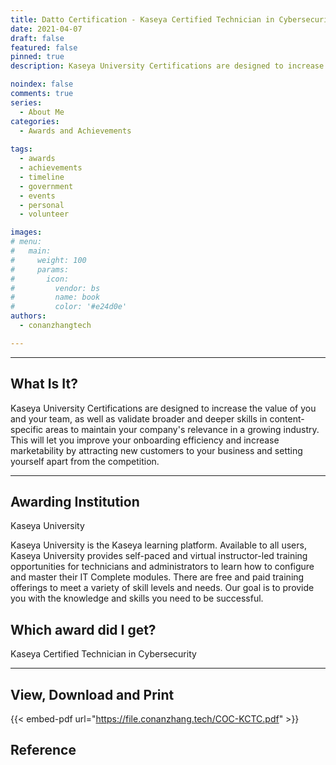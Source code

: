 ```yaml
---
title: Datto Certification - Kaseya Certified Technician in Cybersecurity
date: 2021-04-07
draft: false
featured: false
pinned: true
description: Kaseya University Certifications are designed to increase the value of you and your team, as well as validate broader and deeper skills in content-specific areas to maintain your company's relevance in a growing industry. This will let you improve your onboarding efficiency and increase marketability by attracting new customers to your business and setting yourself apart from the competition.

noindex: false
comments: true
series:
  - About Me
categories:
  - Awards and Achievements
  
tags:
  - awards
  - achievements
  - timeline
  - government
  - events
  - personal
  - volunteer

images:
# menu:
#   main:
#     weight: 100
#     params:
#       icon:
#         vendor: bs
#         name: book
#         color: '#e24d0e'
authors:
  - conanzhangtech

---
```

---

## What Is It?

Kaseya University Certifications are designed to increase the value of you and your team, as well as validate broader and deeper skills in content-specific areas to maintain your company's relevance in a growing industry. This will let you improve your onboarding efficiency and increase marketability by attracting new customers to your business and setting yourself apart from the competition.

---

## Awarding Institution

Kaseya University

Kaseya University is the Kaseya learning platform. Available to all users, Kaseya University provides self-paced and virtual instructor-led training opportunities for technicians and administrators to learn how to configure and master their IT Complete modules. There are free and paid training offerings to meet a variety of skill levels and needs. Our goal is to provide you with the knowledge and skills you need to be successful.

## Which award did I get?

Kaseya Certified Technician in Cybersecurity

<hr>

## View, Download and Print

{{< embed-pdf url="https://file.conanzhang.tech/COC-KCTC.pdf" >}}

## Reference